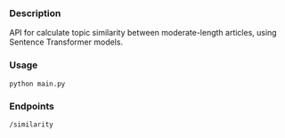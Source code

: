 ### Description

API for calculate topic similarity between moderate-length articles, using Sentence Transformer models.

### Usage

`python main.py`

### Endpoints

`/similarity`